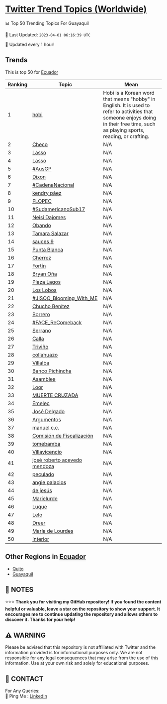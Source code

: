 [Twitter Trend Topics (Worldwide)](https://github.com/ErcinDedeoglu/Twitter-Trend-Topics)
==========


📊 Top 50 Trending Topics For Guayaquil

📆 Last Updated: `2023-04-01 06:16:39 UTC`

🔧 Updated every 1 hour!


## Trends

This is top 50 for [Ecuador](</Ecuador>)

| Ranking | Topic | Mean |
| ------- | ------------ | ------------ |
| 1 | [hobi](http://twitter.com/search?q=hobi) | Hobi is a Korean word that means "hobby" in English. It is used to refer to activities that someone enjoys doing in their free time, such as playing sports, reading, or crafting. |
| 2 | [Checo](http://twitter.com/search?q=Checo) | N/A |
| 3 | [Lasso](http://twitter.com/search?q=Lasso) | N/A |
| 4 | [Lasso](http://twitter.com/search?q=Lasso) | N/A |
| 5 | [#AusGP](http://twitter.com/search?q=%23AusGP) | N/A |
| 6 | [Dixon](http://twitter.com/search?q=Dixon) | N/A |
| 7 | [#CadenaNacional](http://twitter.com/search?q=%23CadenaNacional) | N/A |
| 8 | [kendry páez](http://twitter.com/search?q=kendry+p%c3%a1ez) | N/A |
| 9 | [FLOPEC](http://twitter.com/search?q=FLOPEC) | N/A |
| 10 | [#SudamericanoSub17](http://twitter.com/search?q=%23SudamericanoSub17) | N/A |
| 11 | [Neisi Dajomes](http://twitter.com/search?q=Neisi+Dajomes) | N/A |
| 12 | [Obando](http://twitter.com/search?q=Obando) | N/A |
| 13 | [Tamara Salazar](http://twitter.com/search?q=Tamara+Salazar) | N/A |
| 14 | [sauces 9](http://twitter.com/search?q=sauces+9) | N/A |
| 15 | [Punta Blanca](http://twitter.com/search?q=Punta+Blanca) | N/A |
| 16 | [Cherrez](http://twitter.com/search?q=Cherrez) | N/A |
| 17 | [Fortín](http://twitter.com/search?q=Fort%c3%adn) | N/A |
| 18 | [Bryan Oña](http://twitter.com/search?q=Bryan+O%c3%b1a) | N/A |
| 19 | [Plaza Lagos](http://twitter.com/search?q=Plaza+Lagos) | N/A |
| 20 | [Los Lobos](http://twitter.com/search?q=Los+Lobos) | N/A |
| 21 | [#JISOO_Blooming_With_ME](http://twitter.com/search?q=%23JISOO_Blooming_With_ME) | N/A |
| 22 | [Chucho Benítez](http://twitter.com/search?q=Chucho+Ben%c3%adtez) | N/A |
| 23 | [Borrero](http://twitter.com/search?q=Borrero) | N/A |
| 24 | [#FACE_ReComeback](http://twitter.com/search?q=%23FACE_ReComeback) | N/A |
| 25 | [Serrano](http://twitter.com/search?q=Serrano) | N/A |
| 26 | [Calla](http://twitter.com/search?q=Calla) | N/A |
| 27 | [Triviño](http://twitter.com/search?q=Trivi%c3%b1o) | N/A |
| 28 | [collahuazo](http://twitter.com/search?q=collahuazo) | N/A |
| 29 | [Villalba](http://twitter.com/search?q=Villalba) | N/A |
| 30 | [Banco Pichincha](http://twitter.com/search?q=Banco+Pichincha) | N/A |
| 31 | [Asamblea](http://twitter.com/search?q=Asamblea) | N/A |
| 32 | [Loor](http://twitter.com/search?q=Loor) | N/A |
| 33 | [MUERTE CRUZADA](http://twitter.com/search?q=MUERTE+CRUZADA) | N/A |
| 34 | [Emelec](http://twitter.com/search?q=Emelec) | N/A |
| 35 | [José Delgado](http://twitter.com/search?q=Jos%c3%a9+Delgado) | N/A |
| 36 | [Argumentos](http://twitter.com/search?q=Argumentos) | N/A |
| 37 | [manuel c.c.](http://twitter.com/search?q=manuel+c.c.) | N/A |
| 38 | [Comisión de Fiscalización](http://twitter.com/search?q=Comisi%c3%b3n+de+Fiscalizaci%c3%b3n) | N/A |
| 39 | [tomebamba](http://twitter.com/search?q=tomebamba) | N/A |
| 40 | [Villavicencio](http://twitter.com/search?q=Villavicencio) | N/A |
| 41 | [josé roberto acevedo mendoza](http://twitter.com/search?q=jos%c3%a9+roberto+acevedo+mendoza) | N/A |
| 42 | [peculado](http://twitter.com/search?q=peculado) | N/A |
| 43 | [angie palacios](http://twitter.com/search?q=angie+palacios) | N/A |
| 44 | [de jesús](http://twitter.com/search?q=de+jes%c3%bas) | N/A |
| 45 | [Marielurde](http://twitter.com/search?q=Marielurde) | N/A |
| 46 | [Luque](http://twitter.com/search?q=Luque) | N/A |
| 47 | [Lelo](http://twitter.com/search?q=Lelo) | N/A |
| 48 | [Dreer](http://twitter.com/search?q=Dreer) | N/A |
| 49 | [María de Lourdes](http://twitter.com/search?q=Mar%c3%ada+de+Lourdes) | N/A |
| 50 | [Interior](http://twitter.com/search?q=Interior) | N/A |



## Other Regions in [Ecuador](</Ecuador>)

* [Quito](</Ecuador/Quito.md>)
* [Guayaquil](</Ecuador/Guayaquil.md>)



## 📝 NOTES

⭐⭐⭐ **Thank you for visiting my GitHub repository! If you found the content helpful or valuable, leave a star on the repository to show your support. It encourages me to continue updating the repository and allows others to discover it. Thanks for your help!**


## ⚠️ WARNING

Please be advised that this repository is not affiliated with Twitter and the information provided is for informational purposes only. We are not responsible for any legal consequences that may arise from the use of this information. Use at your own risk and solely for educational purposes.


## 📨 CONTACT

 For Any Queries:  
            🏓 Ping Me : [LinkedIn](https://www.linkedin.com/in/ercindedeoglu/)
